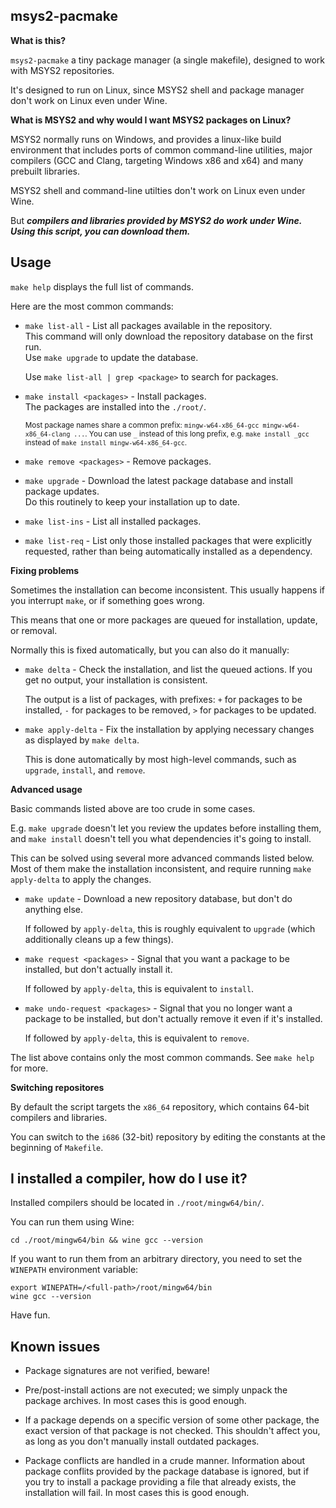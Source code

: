 ## msys2-pacmake

**What is this?**

`msys2-pacmake` a tiny package manager (a single makefile), designed to work with MSYS2 repositories.

It's designed to run on Linux, since MSYS2 shell and package manager don't work on Linux even under Wine.

**What is MSYS2 and why would I want MSYS2 packages on Linux?**

MSYS2 normally runs on Windows, and provides a linux-like build environment that includes ports of common command-line utilities, major compilers (GCC and Clang, targeting Windows x86 and x64) and many prebuilt libraries.

MSYS2 shell and command-line utilties don't work on Linux even under Wine.

But ***compilers and libraries provided by MSYS2 **do** work under Wine. Using this script, you can download them.***

## Usage

`make help` displays the full list of commands.

Here are the most common commands:

* `make list-all` - List all packages available in the repository.<br>
  This command will only download the repository database on the first run.<br>
  Use `make upgrade` to update the database.

  Use `make list-all | grep <package>` to search for packages.

* `make install <packages>` - Install packages.<br>
  The packages are installed into the `./root/`.

  <sup>Most package names share a common prefix: `mingw-w64-x86_64-gcc mingw-w64-x86_64-clang ...`. You can use `_` instead of this long prefix, e.g. `make install _gcc` instead of `make install mingw-w64-x86_64-gcc`.</sup>

* `make remove <packages>` - Remove packages.

* `make upgrade` - Download the latest package database and install package updates.<br>
  Do this routinely to keep your installation up to date.

* `make list-ins` - List all installed packages.

* `make list-req` - List only those installed packages that were explicitly requested, rather than being automatically installed as a dependency.

**Fixing problems**

Sometimes the installation can become inconsistent. This usually happens if you interrupt `make`, or if something goes wrong.

This means that one or more packages are queued for installation, update, or removal.

Normally this is fixed automatically, but you can also do it manually:

* `make delta` - Check the installation, and list the queued actions. If you get no output, your installation is consistent.

  The output is a list of packages, with prefixes: `+` for packages to be installed, `-` for packages to be removed, `>` for packages to be updated.

* `make apply-delta` - Fix the installation by applying necessary changes as displayed by `make delta`.

  This is done automatically by most high-level commands, such as `upgrade`, `install`, and `remove`.

**Advanced usage**

Basic commands listed above are too crude in some cases.

E.g. `make upgrade` doesn't let you review the updates before installing them, and `make install` doesn't tell you what dependencies it's going to install.

This can be solved using several more advanced commands listed below. Most of them make the installation inconsistent, and require running `make apply-delta` to apply the changes.

* `make update` - Download a new repository database, but don't do anything else.

  If followed by `apply-delta`, this is roughly equivalent to `upgrade` (which additionally cleans up a few things).

* `make request <packages>` - Signal that you want a package to be installed, but don't actually install it.

  If followed by `apply-delta`, this is equivalent to `install`.

* `make undo-request <packages>` - Signal that you no longer want a package to be installed, but don't actually remove it even if it's installed.

  If followed by `apply-delta`, this is equivalent to `remove`.

The list above contains only the most common commands. See `make help` for more.

**Switching repositores**

By default the script targets the `x86_64` repository, which contains 64-bit compilers and libraries.

You can switch to the `i686` (32-bit) repository by editing the constants at the beginning of `Makefile`.

## I installed a compiler, how do I use it?

Installed compilers should be located in `./root/mingw64/bin/`.

You can run them using Wine:

    cd ./root/mingw64/bin && wine gcc --version

If you want to run them from an arbitrary directory, you need to set the `WINEPATH` environment variable:

    export WINEPATH=/<full-path>/root/mingw64/bin
    wine gcc --version

Have fun.

## Known issues

* Package signatures are not verified, beware!

* Pre/post-install actions are not executed; we simply unpack the package archives. In most cases this is good enough.

* If a package depends on a specific version of some other package, the exact version of that package is not checked. This shouldn't affect you, as long as you don't manually install outdated packages.

* Package conflicts are handled in a crude manner. Information about package conflits provided by the package database is ignored, but if you try to install a package providing a file that already exists, the installation will fail. In most cases this is good enough.
